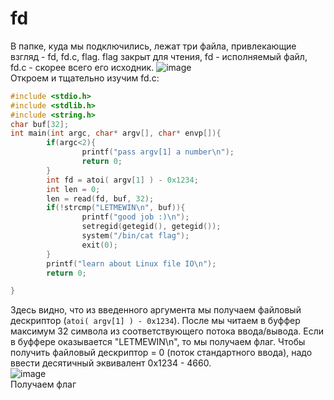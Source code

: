 # fd 
В папке, куда мы подключились, лежат три файла, привлекающие взгляд - fd, fd.c, flag. flag закрыт для чтения, fd - исполняемый файл, fd.c - скорее всего его исходник. 
![image](https://github.com/user-attachments/assets/78eedff3-0570-41b8-bb8a-696200cc25f5)  
Откроем и тщательно изучим fd.c:
```c
#include <stdio.h>
#include <stdlib.h>
#include <string.h>
char buf[32];
int main(int argc, char* argv[], char* envp[]){
        if(argc<2){
                printf("pass argv[1] a number\n");
                return 0;
        }
        int fd = atoi( argv[1] ) - 0x1234;
        int len = 0;
        len = read(fd, buf, 32);
        if(!strcmp("LETMEWIN\n", buf)){
                printf("good job :)\n");
                setregid(getegid(), getegid());
                system("/bin/cat flag");
                exit(0);
        }
        printf("learn about Linux file IO\n");
        return 0;

}
``` 
Здесь видно, что из введенного аргумента мы получаем файловый дескриптор (`atoi( argv[1] ) - 0x1234`). После мы читаем в буффер максимум 
32 символа из соответствующего потока ввода/вывода. Если в буффере оказывается "LETMEWIN\n", то мы получаем флаг. Чтобы получить файловый дескриптор = 0 (поток стандартного ввода),
надо ввести десятичный эквивалент 0x1234 - 4660.  
![image](https://github.com/user-attachments/assets/23912fe1-5ce1-4d8a-a784-042e4fded331)  
Получаем флаг 
